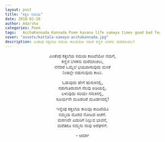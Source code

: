 ```yaml
---
layout: post
title: "ಕತ್ತಲ ಸಮಯ"
date: 2018-02-28
author: Adarsha
categories: Poem
tags:	AcchaKannada Kannada Poem kavana life samaya times good bad fear courage hedarike dhairya winteriscoming
cover: "assets/kattala-samaya-acchakannada.jpg"
description: ಎಂತೆಂಥ ಕತ್ತಲೆಯ ಸಮಯ ಕಾದಿವೆಯೋ ನಮಗೆ ಕಣ್ಣಿನ ಬೆಳಕನು ಮರೆಮಾಚಲು!
---
```


<p align ="center">ಎಂತೆಂಥ ಕತ್ತಲೆಯ ಸಮಯ ಕಾದಿವೆಯೋ ನಮಗೆ,<br>
ಕಣ್ಣಿನ ಬೆಳಕನು ಮರೆಮಾಚಲು,<br>
ನೆನೆದರೆ ಒಮ್ಮೆಲೆ ಭಯವಾಗುವುದು ಮನಕೆ<br>
ನಿಂತಲ್ಲೇ ನಡುಗುವುದು ಕಾಲು.</p><!--more-->

<p align ="center">ಓಡುವುದು ಹೇಗೆ ಹುಸುಕಿನಲ್ಲಿ,<br>
ನಡುಗುತಿರುವಾಗ ನೆಲವು ಅಡಿಯಲ್ಲಿ.<br>
ಏಳುವುದು ಸರಿಯೇ ನಸುಕಿನಲ್ಲಿ,<br>
ಸೂರ್ಯನೇ ಮೂಡದಿರೆ ಮೂಡಣದಲ್ಲಿ!</p>

<p align ="center">ಇನ್ನೆಂಥ ಕತ್ತಲೆಯ ಕಾಲವೂ ಕಾದಿದೆಯೊ<br>
ನಮ್ಮಯ ದೂರದ ನೋಟದ ಆಚೆಗೆ.<br>
ಮರಣವೇ ಎದುರಿಗೆ ನಿಲ್ಲುವ  ಭಾವನೆ,<br>
ಮರೆತರೂ ನಮ್ಮನು ನಾವು ಅರೆಘಳಿಗೆ.</p>

<p align ="center">- ಆದರ್ಶ</p>
